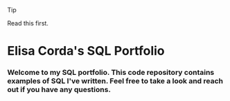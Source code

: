 > [!TIP]
> Read this first.

# Elisa Corda's SQL Portfolio
### Welcome to my SQL portfolio. This code repository contains examples of SQL I've written. Feel free to take a look and reach out if you have any questions.
